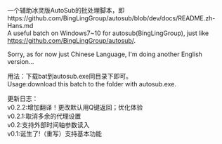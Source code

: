 一个辅助冰灵版AutoSub的批处理脚本，即https://github.com/BingLingGroup/autosub/blob/dev/docs/README.zh-Hans.md  
A useful batch on Windows7~10 for autosub(BingLingGroup), just like https://github.com/BingLingGroup/autosub/.

Sorry, as for now just Chinese Language, I'm doing another English version...

用法：下载bat到autosub.exe同目录下即可。  
Usage:download this batch to the folder with autosub.exe.

更新日志：  
v0.2.2:增加翻译！更改默认用Q键返回；优化体验  
v0.2.1:取消多余的代理设置  
v0.2:支持外部时间轴参数读入  
v0.1:诞生了!（重写）支持基本功能  
